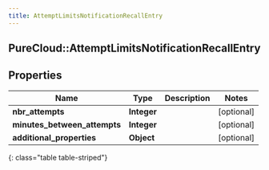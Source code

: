 ```yaml
---
title: AttemptLimitsNotificationRecallEntry
---
```

## PureCloud::AttemptLimitsNotificationRecallEntry

## Properties

|Name | Type | Description | Notes|
|------------ | ------------- | ------------- | -------------|
| **nbr_attempts** | **Integer** |  | [optional] |
| **minutes_between_attempts** | **Integer** |  | [optional] |
| **additional_properties** | **Object** |  | [optional] |
{: class="table table-striped"}


